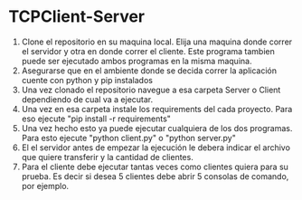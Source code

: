 # TCPClient-Server

1. Clone el repositorio en su maquina local. Elija una maquina donde correr el servidor y otra en donde correr el cliente. Este programa tambien puede ser ejecutado ambos programas en la misma maquina.
2. Asegurarse que en el ambiente donde se decida correr la aplicación cuente con python y pip instalados
3. Una vez clonado el repositorio navegue a esa carpeta Server o Client dependiendo de cual va a ejecutar.
4. Una vez en esa carpeta instale los requirements del cada proyecto. Para eso ejecute "pip install -r requirements"
5. Una vez hecho esto ya puede ejecutar cualquiera de los dos programas. Para esto ejecute "python client.py" o "python server.py"
6. El el servidor antes de empezar la ejecución le debera indicar el archivo que quiere transferir y la cantidad de clientes.
7. Para el cliente debe ejecutar tantas veces como clientes quiera para su prueba. Es decir si desea 5 clientes debe abrir 5 consolas de comando, por ejemplo.
